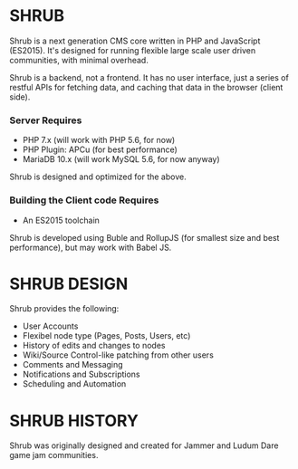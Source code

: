 # SHRUB
Shrub is a next generation CMS core written in PHP and JavaScript (ES2015). It's designed for running flexible large scale user driven communities, with minimal overhead.

Shrub is a backend, not a frontend. It has no user interface, just a series of restful APIs for fetching data, and caching that data in the browser (client side).

### Server Requires
* PHP 7.x (will work with PHP 5.6, for now)
* PHP Plugin: APCu (for best performance)
* MariaDB 10.x (will work MySQL 5.6, for now anyway)

Shrub is designed and optimized for the above.

### Building the Client code Requires
* An ES2015 toolchain

Shrub is developed using Buble and RollupJS (for smallest size and best performance), but may work with Babel JS.

# SHRUB DESIGN
Shrub provides the following:

* User Accounts
* Flexibel node type (Pages, Posts, Users, etc)
* History of edits and changes to nodes
* Wiki/Source Control-like patching from other users
* Comments and Messaging
* Notifications and Subscriptions
* Scheduling and Automation


# SHRUB HISTORY

Shrub was originally designed and created for Jammer and Ludum Dare game jam communities.
